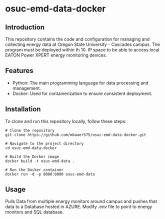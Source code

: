 # osuc-emd-data-docker
## Introduction
This repository contains the code and configuration for managing and collecting energy data at Oregon State University - Cascades campus. The program must be deployed within th 10. IP space to be able to access local EATON Power XPERT energy monitoring devices. 

## Features
- Python: The main programming language for data processing and management.
- Docker: Used for containerization to ensure consistent deployment.

## Installation
To clone and run this repository locally, follow these steps:

```
# Clone the repository
git clone https://github.com/mbauer575/osuc-emd-data-docker.git

# Navigate to the project directory
cd osuc-emd-data-docker

# Build the Docker image
docker build -t osuc-emd-data .

# Run the Docker container
docker run -d -p 8000:8000 osuc-emd-data
```

## Usage

Pulls Data from multiple energy monitors around campus and pushes that data to a Database hosted in AZURE. Modify .env file to point to energy monitors and SQL database. 
